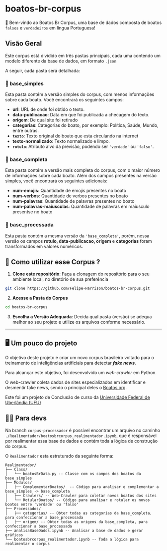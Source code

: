 # boatos-br-corpus
👋 Bem-vindo ao Boatos Br Corpus, uma base de dados composta de boatos `falsos` e `verdadeiros` em língua Portuguesa!

## Visão Geral
Este corpus está dividido em três pastas principais, cada uma contendo um modelo diferente da base de dados, em formato `.json`

A seguir, cada pasta será detalhada:

### 📁 base_simples
Esta pasta contém a versão simples do corpus, com menos informações sobre cada boato. Você encontrará os seguintes campos:

- **url**: URL de onde foi obtido o texto.
- **data-publicacao**: Data em que foi publicada a checagem do texto.
- **origem**:  De qual site foi retirado
- **categorias**: Categorias do boato, por exemplo: Política, Saúde, Mundo, entre outras.
- **`texto`**: Texto original do boato que esta circulando na internet
- **texto-normalizado**: Texto normalizado e limpo.
- **`rotulo`**: Atributo alvo da previsão, podendo ser `'verdade'` ou `'falso'`.

### 📁 base_completa
Esta pasta contém a versão mais completa do corpus, com o maior número de informações sobre cada boato. Além dos campos presentes na versão simples, você encontrará os seguintes adicionais:
- **num-emojis**: Quantidade de emojis presentes no boato
- **num-verbos**: Quantidade de verbos presentes no boato
- **num-palavras**: Quantidade de palavras presentes no boato
- **num-palavras-maiusculas**: Quantidade de palavras em maíusculo presentse no boato 
  
### 📁 base_processada
Esta pasta contém a mesma versão da `'base_completa'`, porém, nessa versão os campos **rotulo, data-publicacao, origem** e **categorias** foram transformados em valores numéricos.

## 🤔 Como utilizar esse Corpus ?

1. **Clone este repositório**: Faça a clonagem do repositório para o seu ambiente local, no diretório de sua preferência
```bash
git clone https://github.com/Felipe-Harrison/boatos-br-corpus.git
```
2. **Acesse a Pasta do Corpus**
```bash
cd boatos-br-corpus
```
3. **Escolha a Versão Adequada**: Decida qual pasta (versão) se adequa melhor ao seu projeto e utilize os arquivos conforme necessário.
---

## 🖥️ Um pouco do projeto
O objetivo deste projeto é criar um novo corpus brasileiro voltado para o treinamento de inteligências artificiais para detectar ***fake news***.

Para alcançar este objetivo, foi desenvolvido um *web-crawler* em Python.

O web-crawler coleta dados de sites especializados em identificar e desmentir fake news, sendo o principal deles o [Boatos.org](https://www.boatos.org/).

Este foi um projeto de Conclusão de curso da [Universidade Federal de Uberlândia (UFU)](https://facom.ufu.br/graduacao/sistemas-de-informacao-campus-santa-monica)

## 🧑‍💻 Para devs

Na branch `corpus-processador` é possível encontrar um arquivo no caminho `./Realimentador/boatosbrcorpus_realimentador.ipynb`, que é responsável por realimentar essa base de dados e contém toda a lógica de construção do corpus.

O `Realimentador` esta estruturado da seguinte forma:

```
Realimentador/
├── Class/
│   └── boatosBrData.py -- Classe com os campos dos boatos da base_simples
├── Modulos/
│   ├── ComplementarBoatos/  -- Código para analisar e complementar a base_simples -> base_completa
│   ├── Crawlers/ -- Web-Crawler para coletar novos boatos dos sites
│   └── RotularBoatos/ -- Código para analisar e rotular os novos boatos entre 'verdade' ou 'falso'
├── Processados/
│   ├── categorias/ -- Obter todas as categorias da base_completa, para confeccionar a base_processada
│   ├── origem/ -- Obter todas as origens da base_completa, para confeccionar a base_processada
├── analisaBaseDados.ipynb -- Analisar a base de dados e gerar gráficos
└── boatosbrcorpus_realimentador.ipynb -- Toda a lógica para realimentar o corpus
```
